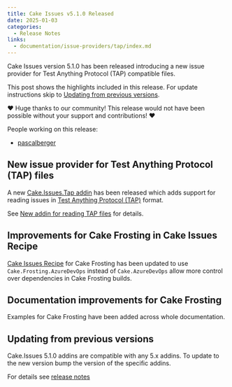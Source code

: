 ```yaml
---
title: Cake Issues v5.1.0 Released
date: 2025-01-03
categories:
  - Release Notes
links:
  - documentation/issue-providers/tap/index.md
---
```


Cake Issues version 5.1.0 has been released introducing a new issue provider for Test Anything Protocol (TAP) compatible files.

<!-- more -->

This post shows the highlights included in this release.
For update instructions skip to [Updating from previous versions](#updating-from-previous-versions).

❤ Huge thanks to our community! This release would not have been possible without your support and contributions! ❤

People working on this release:

* [pascalberger](https://github.com/pascalberger)

## New issue provider for Test Anything Protocol (TAP) files

A new [Cake.Issues.Tap addin] has been released which adds support for reading issues in [Test Anything Protocol (TAP)] format.

See [New addin for reading TAP files](2025-01-03-tap-issue-provider.md) for details.

## Improvements for Cake Frosting in Cake Issues Recipe

[Cake Issues Recipe] for Cake Frosting has been updated to use `Cake.Frosting.AzureDevOps` instead of `Cake.AzureDevOps` allow
more control over dependencies in Cake Frosting builds.

## Documentation improvements for Cake Frosting

Examples for Cake Frosting have been added across whole documentation.

## Updating from previous versions

Cake.Issues 5.1.0 addins are compatible with any 5.x addins.
To update to the new version bump the version of the specific addins.

For details see [release notes](https://github.com/cake-contrib/Cake.Issues/releases/tag/5.1.0)

[Cake.Issues.Tap addin]: ../../documentation/issue-providers/tap/index.md
[Test Anything Protocol (TAP)]: https://testanything.org/
[Cake Issues Recipe]: ../../documentation/recipe/index.md
